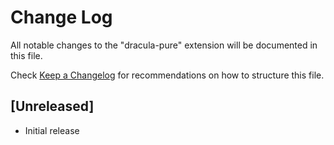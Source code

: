 # Change Log

All notable changes to the "dracula-pure" extension will be documented in this file.

Check [Keep a Changelog](http://keepachangelog.com/) for recommendations on how to structure this file.

## [Unreleased]

- Initial release
